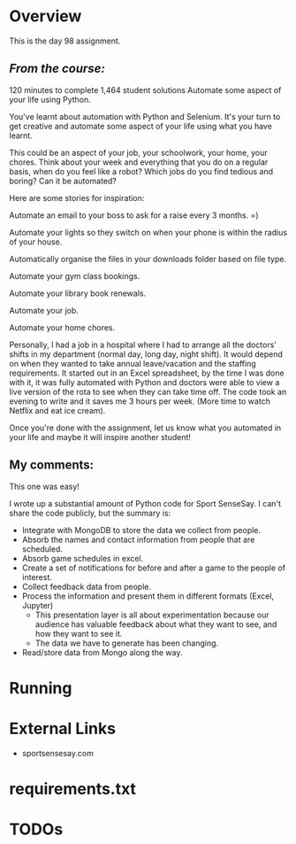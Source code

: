 # Overview

This is the day 98 assignment.

## _From the course:_
120 minutes to complete
1,464 student solutions
Automate some aspect of your life using Python.

You've learnt about automation with Python and Selenium. It's your turn to get creative and automate some aspect of your life using what you have learnt.

This could be an aspect of your job, your schoolwork, your home, your chores. Think about your week and everything that you do on a regular basis, when do you feel like a robot? Which jobs do you find tedious and boring? Can it be automated?

Here are some stories for inspiration:

Automate an email to your boss to ask for a raise every 3 months. =)

Automate your lights so they switch on when your phone is within the radius of your house.

Automatically organise the files in your downloads folder based on file type.

Automate your gym class bookings.

Automate your library book renewals.

Automate your job.

Automate your home chores.

Personally, I had a job in a hospital where I had to arrange all the doctors' shifts in my department (normal day, long day, night shift). It would depend on when they wanted to take annual leave/vacation and the staffing requirements. It started out in an Excel spreadsheet, by the time I was done with it, it was fully automated with Python and doctors were able to view a live version of the rota to see when they can take time off. The code took an evening to write and it saves me 3 hours per week. (More time to watch Netflix and eat ice cream).

Once you're done with the assignment, let us know what you automated in your life and maybe it will inspire another student!

## My comments:

This one was easy!

I wrote up a substantial amount of Python code for Sport SenseSay.  I can't share the code publicly, but the summary is:

- Integrate with MongoDB to store the data we collect from people.
- Absorb the names and contact information from people that are scheduled.
- Absorb game schedules in excel.
- Create a set of notifications for before and after a game to the people of interest.
- Collect feedback data from people.
- Process the information and present them in different formats (Excel, Jupyter)
    - This presentation layer is all about experimentation because our audience has valuable feedback about what they want to see, and how they want to see it.
    - The data we have to generate has been changing.
- Read/store data from Mongo along the way.

# Running

# External Links

- sportsensesay.com

# requirements.txt


# TODOs
